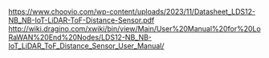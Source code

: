 https://www.choovio.com/wp-content/uploads/2023/11/Datasheet_LDS12-NB_NB-IoT-LiDAR-ToF-Distance-Sensor.pdf
http://wiki.dragino.com/xwiki/bin/view/Main/User%20Manual%20for%20LoRaWAN%20End%20Nodes/LDS12-NB_NB-IoT_LiDAR_ToF_Distance_Sensor_User_Manual/
